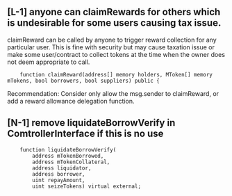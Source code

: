 ## [L-1] anyone can claimRewards for others which is undesirable for some users causing tax issue.

claimReward can be called by anyone to trigger reward collection for any particular user. This is fine with security but may cause taxation issue or make some user/contract to collect tokens at the time when the owner does not deem appropriate to call.

```solidity
    function claimReward(address[] memory holders, MToken[] memory mTokens, bool borrowers, bool suppliers) public {
```

Recommendation:
Consider only allow the msg.sender to claimReward, or add a reward allowance delegation function.

## [N-1] remove liquidateBorrowVerify in ComtrollerInterface if this is no use
```solidity
    function liquidateBorrowVerify(
        address mTokenBorrowed,
        address mTokenCollateral,
        address liquidator,
        address borrower,
        uint repayAmount,
        uint seizeTokens) virtual external;
```